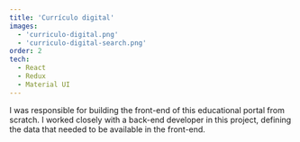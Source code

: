```yaml
---
title: 'Currículo digital'
images:
  - 'curriculo-digital.png'
  - 'curriculo-digital-search.png'
order: 2
tech:
  - React
  - Redux
  - Material UI
---
```


I was responsible for building the front-end of this educational portal from scratch. I worked closely with a back-end developer in this project, defining the data that needed to be available in the front-end.
